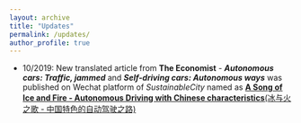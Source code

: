 ```yaml
---
layout: archive
title: "Updates"
permalink: /updates/
author_profile: true
---
```



* 10/2019: New translated article from **The Economist** - ***Autonomous cars: Traffic, jammed*** and ***Self-driving cars: Autonomous ways*** was published on Wechat platform of *SustainableCity* named as [**A Song of Ice and Fire - Autonomous Driving with Chinese characteristics**(冰与火之歌 - 中国特色的自动驾驶之路)](https://mp.weixin.qq.com/s/duVGa4en9znjUTzprtNC4g)
